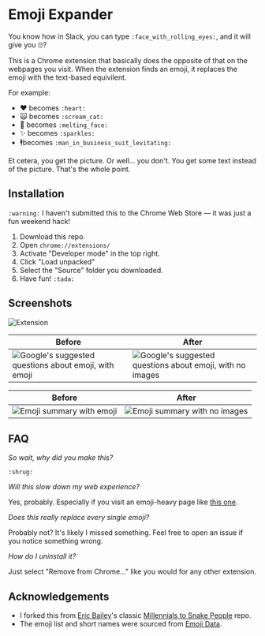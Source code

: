 # Emoji Expander

You know how in Slack, you can type `:face_with_rolling_eyes:`, and it will give you 🙄? 

This is a Chrome extension that basically does the opposite of that on the webpages you visit. When the extension finds an emoji, it replaces the emoji with the text-based equivilent. 

For example: 

- ❤️ becomes `:heart:`
- 🙀 becomes `:scream_cat:`
- 🫠 becomes `:melting_face:`
- ✨ becomes `:sparkles:`
- 🕴️becomes `:man_in_business_suit_levitating:`

Et cetera, you get the picture. Or well... you don't. You get some text instead of the picture. That's the whole point.

## Installation

`:warning:` I haven't submitted this to the Chrome Web Store — it was just a fun weekend hack!

1. Download this repo.
2. Open `chrome://extensions/`
3. Activate "Developer mode" in the top right.
4. Click "Load unpacked"
5. Select the "Source" folder you downloaded.
6. Have fun! `:tada:`

## Screenshots

![Extension](https://user-images.githubusercontent.com/1202812/200149799-e324e98a-c471-45bf-acf5-998a00d99a18.png)

Before|After
---|---
![Google's suggested questions about emoji, with emoji](https://user-images.githubusercontent.com/1202812/200150493-d1f8a6be-9efa-4985-a99b-295cc2f84dca.png)|![Google's suggested questions about emoji, with no images](https://user-images.githubusercontent.com/1202812/200150494-abeb61be-f8b1-4cf6-a63a-20a5d371c85d.png)

Before|After
---|---
![Emoji summary with emoji](https://user-images.githubusercontent.com/1202812/200149328-cafb9d11-12b3-407a-a952-91da9b9bce6c.png)|![Emoji summary with no images](https://user-images.githubusercontent.com/1202812/200149333-e6785ddb-7e1d-4e0a-abcf-aa69cfeeb130.png)

## FAQ

_So wait, why did you make this?_

`:shrug:`

_Will this slow down my web experience?_

Yes, probably. Especially if you visit an emoji-heavy page like [this one](https://unicode.org/emoji/charts/full-emoji-list.html). 

_Does this really replace every single emoji?_

Probably not? It's likely I missed something. Feel free to open an issue if you notice something wrong.

_How do I uninstall it?_

Just select "Remove from Chrome..." like you would for any other extension. 

## Acknowledgements

- I forked this from [Eric Bailey](https://github.com/ericwbailey)'s classic [Millennials to Snake People](https://github.com/ericwbailey/millennials-to-snake-people) repo.
- The emoji list and short names were sourced from [Emoji Data](https://github.com/iamcal/emoji-data). 